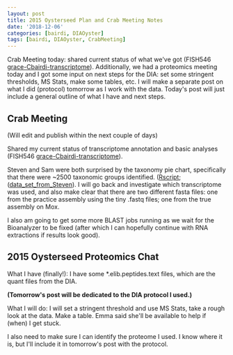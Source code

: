 ```yaml
---
layout: post
title: 2015 Oysterseed Plan and Crab Meeting Notes
date: '2018-12-06'
categories: [bairdi, DIAOyster]
tags: [bairdi, DIAOyster, CrabMeeting]
---
```

Crab Meeting today: shared current status of what we've got (FISH546 [grace-Cbairdi-transcriptome](https://github.com/fish546-2018/grace-Cbairdi-transcriptome)). Additionally, we had a proteomics meeting today and I got some input on next steps for the DIA: set some stringent thresholds, MS Stats, make some tables, etc. I will make a separate post on what I did (protocol) tomorrow as I work with the data. Today's post will just include a general outline of what I have and next steps. 

## Crab Meeting
(Will edit and publish within the next couple of days)

Shared my current status of transcriptome annotation and basic analyses (FISH546 [grace-Cbairdi-transcriptome](https://github.com/fish546-2018/grace-Cbairdi-transcriptome)). 

Steven and Sam were both surprised by the taxonomy pie chart, specifically that there were ~2500 taxonomic groups identified. ([Rscript](https://github.com/fish546-2018/grace-Cbairdi-transcriptome/blob/master/scripts/taxa_breakdown.R); ([data_set_from_Steven](http://gannet.fish.washington.edu/seashell/bu-mox/analyses/1114b/cg-trinity-nt.tab)). I will go back and investigate which transcriptome was used, and also make clear that there are two different fasta files: one from the practice assembly using the tiny .fastq files; one from the true assembly on Mox. 

I also am going to get some more BLAST jobs running as we wait for the Bioanalyzer to be fixed (after which I can hopefully continue with RNA extractions if results look good). 

## 2015 Oysterseed Proteomics Chat
What I have (finally!): 
I have some *.elib.peptides.text files, which are the quant files from the DIA. 

**(Tomorrow's post will be dedicated to the DIA protocol I used.)** 

What I will do:
I will set a stringent threshold and use MS Stats, take a rough look at the data. Make a table. Emma said she'll be available to help if (when) I get stuck. 

I also need to make sure I can identify the proteome I used. I know where it is, but I'll include it in tomorrow's post with the protocol. 

